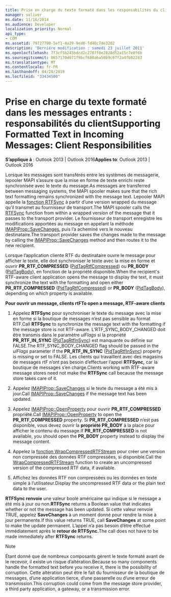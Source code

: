 ```yaml
---
title: Prise en charge du texte formaté dans les responsabilités du client des messages entrants
manager: soliver
ms.date: 11/16/2014
ms.audience: Developer
localization_priority: Normal
api_type:
- COM
ms.assetid: 79727700-5ef1-4a29-9ed0-fd46c7de3202
description: 'Derniére modification : samedi 23 juillet 2011'
ms.openlocfilehash: 7f3cf5b245bdcd2c2707f0e2028d52a15c7e0f6b
ms.sourcegitcommit: 8657170d071f9bcf680aba50b9c07f2a4fb82283
ms.translationtype: MT
ms.contentlocale: fr-FR
ms.lasthandoff: 04/28/2019
ms.locfileid: "33434500"
---
```

# <a name="supporting-formatted-text-in-incoming-messages-client-responsibilities"></a><span data-ttu-id="5871d-103">Prise en charge du texte formaté dans les messages entrants : responsabilités du client</span><span class="sxs-lookup"><span data-stu-id="5871d-103">Supporting Formatted Text in Incoming Messages: Client Responsibilities</span></span>

  
  
<span data-ttu-id="5871d-104">**S’applique à** : Outlook 2013 | Outlook 2016</span><span class="sxs-lookup"><span data-stu-id="5871d-104">**Applies to**: Outlook 2013 | Outlook 2016</span></span> 
  
<span data-ttu-id="5871d-105">Lorsque les messages sont transférés entre les systèmes de messagerie, lepooler MAPI s’assure que la mise en forme de texte enrichi reste synchronisée avec le texte du message.</span><span class="sxs-lookup"><span data-stu-id="5871d-105">As messages are transferred between messaging systems, the MAPI spooler makes sure that the rich text formatting remains synchronized with the message text.</span></span> <span data-ttu-id="5871d-106">Lepooler MAPI appelle la [fonction RTFSync](rtfsync.md) à partir d’une version wrapped du message qu’il transmet au fournisseur de transport.</span><span class="sxs-lookup"><span data-stu-id="5871d-106">The MAPI spooler calls the [RTFSync](rtfsync.md) function from within a wrapped version of the message that it passes to the transport provider.</span></span> <span data-ttu-id="5871d-107">Le fournisseur de transport enregistre les modifications apportées au message en appelant la méthode [IMAPIProp::SaveChanges,](imapiprop-savechanges.md) puis l’a acheminé vers le nouveau destinataire.</span><span class="sxs-lookup"><span data-stu-id="5871d-107">The transport provider saves the changes made to the message by calling the [IMAPIProp::SaveChanges](imapiprop-savechanges.md) method and then routes it to the new recipient.</span></span> 
  
<span data-ttu-id="5871d-108">Lorsque l’application cliente RTF du destinataire ouvre le message pour afficher le texte, elle doit synchroniser le texte avec la mise en forme et ouvrir **PR_RTF_COMPRESSED** ([PidTagRtfCompressed](pidtagrtfcompressed-canonical-property.md)) ou **PR_BODY** ([PidTagBody](pidtagbody-canonical-property.md)), en fonction de la propriété disponible.</span><span class="sxs-lookup"><span data-stu-id="5871d-108">When the recipient's RTF-aware client application opens the message to display the text, it must synchronize the text with the formatting and open either **PR_RTF_COMPRESSED** ([PidTagRtfCompressed](pidtagrtfcompressed-canonical-property.md)) or **PR_BODY** ([PidTagBody](pidtagbody-canonical-property.md)), depending on which property is available.</span></span>
  
 <span data-ttu-id="5871d-109">**Pour ouvrir un message, clients rtF**</span><span class="sxs-lookup"><span data-stu-id="5871d-109">**To open a message, RTF-aware clients**</span></span>
  
1. <span data-ttu-id="5871d-110">Appelez **RTFSync** pour synchroniser le texte du message avec la mise en forme si la boutique de messages n’est pas sensible au format RTF.</span><span class="sxs-lookup"><span data-stu-id="5871d-110">Call **RTFSync** to synchronize the message text with the formatting if the message store is not RTF-aware.</span></span> <span data-ttu-id="5871d-111">L’RTF_SYNC_BODY_CHANGED doit être transmis dans le paramètre  _ulFlags_ si la propriété **PR_RTF_IN_SYNC** ([PidTagRtfInSync](pidtagrtfinsync-canonical-property.md)) est manquante ou définie sur FALSE.</span><span class="sxs-lookup"><span data-stu-id="5871d-111">The RTF_SYNC_BODY_CHANGED flag should be passed in the  _ulFlags_ parameter if the **PR_RTF_IN_SYNC** ([PidTagRtfInSync](pidtagrtfinsync-canonical-property.md)) property is missing or set to FALSE.</span></span> <span data-ttu-id="5871d-112">Les clients qui travaillent avec des magasins de messages rtF n’ont pas besoin d’effectuer l’appel **RTFSync,** car la boutique de messages s’en charge.</span><span class="sxs-lookup"><span data-stu-id="5871d-112">Clients working with RTF-aware message stores need not make the **RTFSync** call because the message store takes care of it.</span></span> 
    
2. <span data-ttu-id="5871d-113">Appelez [IMAPIProp::SaveChanges](imapiprop-savechanges.md) si le texte du message a été mis à jour.</span><span class="sxs-lookup"><span data-stu-id="5871d-113">Call [IMAPIProp::SaveChanges](imapiprop-savechanges.md) if the message text has been updated.</span></span> 
    
3. <span data-ttu-id="5871d-114">Appelez [IMAPIProp::OpenProperty](imapiprop-openproperty.md) pour ouvrir **PR_RTF_COMPRESSED** propriété.</span><span class="sxs-lookup"><span data-stu-id="5871d-114">Call [IMAPIProp::OpenProperty](imapiprop-openproperty.md) to open the **PR_RTF_COMPRESSED** property.</span></span> <span data-ttu-id="5871d-115">Si **PR_RTF_COMPRESSED** n’est pas disponible, vous devez ouvrir la **propriété PR_BODY** à la place pour afficher le contenu du message.</span><span class="sxs-lookup"><span data-stu-id="5871d-115">If **PR_RTF_COMPRESSED** is not available, you should open the **PR_BODY** property instead to display the message content.</span></span> 
    
4. <span data-ttu-id="5871d-116">Appelez la [fonction WrapCompressedRTFStream](wrapcompressedrtfstream.md) pour créer une version non compressée des données RTF compressées, si disponible.</span><span class="sxs-lookup"><span data-stu-id="5871d-116">Call the [WrapCompressedRTFStream](wrapcompressedrtfstream.md) function to create an uncompressed version of the compressed RTF data, if available.</span></span> 
    
5. <span data-ttu-id="5871d-117">Affichez les données RTF non compressées ou les données en texte simple à l’utilisateur.</span><span class="sxs-lookup"><span data-stu-id="5871d-117">Display the uncompressed RTF data or the plain text data to the user.</span></span>
    
 <span data-ttu-id="5871d-118">**RTFSync renvoie** une valeur boolé américaine qui indique si le message a été mis à jour ou non.</span><span class="sxs-lookup"><span data-stu-id="5871d-118">**RTFSync** returns a Boolean value that indicates whether or not the message has been updated.</span></span> <span data-ttu-id="5871d-119">Si cette valeur renvoie TRUE, appelez **SaveChanges** à un moment donné pour rendre la mise à jour permanente.</span><span class="sxs-lookup"><span data-stu-id="5871d-119">If this value returns TRUE, call **SaveChanges** at some point to make the update permanent.</span></span> <span data-ttu-id="5871d-120">L’appel n’a pas besoin d’être effectué immédiatement après le **retour de RTFSync.**</span><span class="sxs-lookup"><span data-stu-id="5871d-120">The call does not have to be made immediately after **RTFSync** returns.</span></span> 
  
> [!NOTE]
> <span data-ttu-id="5871d-121">Étant donné que de nombreux composants gèrent le texte formaté avant de le recevoir, il existe un risque d’altération.</span><span class="sxs-lookup"><span data-stu-id="5871d-121">Because so many components handle the formatted text before you receive it, there is the possibility of corruption.</span></span> <span data-ttu-id="5871d-122">Cette altération peut être le fait du fournisseur de la boutique de messages, d’une application tierce, d’une passerelle ou d’une erreur de transmission.</span><span class="sxs-lookup"><span data-stu-id="5871d-122">This corruption could come from the message store provider, a third party application, a gateway, or a transmission error.</span></span> 
  

